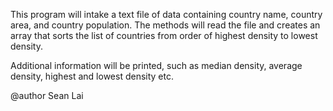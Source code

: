 This program will intake a text file of data containing country name,
country area, and country population. The methods will read the file
and creates an array that sorts the list of countries from order of
highest density to lowest density.

Additional information will be printed, such as median density, average
density, highest and lowest density etc.

@author Sean Lai
